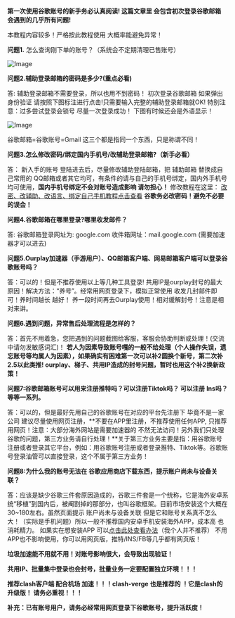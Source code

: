 **第一次使用谷歌账号的新手务必认真阅读! 这篇文章里 会包含初次登录谷歌邮箱 会遇到的几乎所有问题!**

本教程内容较多！严格按此教程使用 大概率能避免异常！

**问题1.** 怎么查询刚下单的账号？（系统会不定期清理已售账号）

![Image](https://github.com/user-attachments/assets/23d7a24a-340b-4718-a34b-5c6509ef3d01)

**问题2.**辅助登录邮箱的密码是多少?**(重点必看)**

答: 辅助登录邮箱不需要登录，所以也用不到密码！ 初次登录谷歌邮箱 如果弹出身份验证 请按照下图标注进行点击!只需要输入完整的辅助登录邮箱就OK! 特别注意：过多尝试登录会锁号 尽量一次登录成功！ 下图有时候还会是外语显示！

![Image](https://github.com/user-attachments/assets/4d9e91da-e1ed-4f4a-8bab-d693336ef689)

谷歌邮箱=谷歌账号=Gmail 这三个都是指同一个东西，只是称谓不同！

**问题3.**怎么修改密码/绑定国内手机号/改辅助登录邮箱?**（新手必看）**

答： 新入手的账号 登陆进去后，尽量修改辅助登陆邮箱，把 辅助邮箱 替换成自己常用的 QQ邮箱或者其它均可，有条件的请与自己的手机号绑定，国内外手机号均可使用，**国内手机号绑定不会对账号造成影响 请勿担心！** 修改教程在这里： [改密、改辅助、改语言、绑定自己手机教程点击查看](https://c.da123.top/38.html)     **谷歌务必改密码！避免不必要的误会！**

**问题4.谷歌邮箱在哪里登录?哪里收发邮件？**

答: 谷歌邮箱登录网址为: google.com 收件箱网址：mail.google.com (需要加速器才可以进去)


**问题5.Ourplay加速器（手游用户）、QQ邮箱客户端、网易邮箱客户端可以登录谷歌账号吗？**

答：可以的！但是不推荐使用以上等几种工具登录! 共用IP是ourplay封号的最大原因！解决方法：“养号”。经常用网页登录下，模拟正常使用 收发几封邮件即可！养时间越长 越好！ 养一段时间再去Ourplay使用！相对缓解封号！注意是相对来讲。

**问题6.遇到问题，异常售后处理流程是怎样的？**

答：首先不用着急，您把遇到的问题截图给客服，客服会协助判断或处理！(交流中请勿发敏感词汇)！ **若人为因素导致账号嘎的一般不给处理（个人操作失误，遗忘账号等均属人为因素），如果确实有困难第一次可以补2圆换个新号，第二次补2.5以此类推! ourplay、梯子、共用IP造成的封号问题，暂时也用这个补2换新政策！**

**问题7:谷歌邮箱账号可以用来注册推特吗？可以注册Tiktok吗？ 可以注册 Ins吗？ 等等一系列。**

答：可以的，但是最好先用自己的谷歌账号在对应的平台先注册下 毕竟不是一家公司 建议尽量使用网页注册，**不要在APP里注册，不推荐使用任何APP, 只推荐用网页！注意：大部分海外网站是需要加速器的 不然无法访问！另外我们只处理谷歌的问题，第三方业务请自行处理！**关于第三方业务主要是指：用谷歌账号注册或者登录其它平台，例如：用谷歌账号注册或者登录推特、Tiktok等。谷歌账号登录油管可以直接登录，这个不属于第三方业务！

**问题8:为什么我的账号无法在 谷歌应用商店下载东西，提示账户尚未与设备关联？**

答：应该是缺少谷歌三件套原因造成的，谷歌三件套是一个统称，它是海外安卓系统“移植”到国内后，被阉割掉的那部分，也叫谷歌框架。目前市场安装这个大概在30~180左右。虽然页面提示 账户尚未与设备关联 但是它和账号关系真不怎么大！（实际是手机问题）所以一般不推荐国内安卓手机安装海外APP，成本高 也消耗精力。 如果实在想安装APP 可以[点击此处查看办法](https://c.da123.top/101.html)（我个人并不推荐） 不用APP也不影响使用，你可以用网页版，推特/INS/FB等几乎都有网页版！

**垃圾加速能不用就不用！对账号影响很大，会导致出现验证！**

**共用IP、批量集中登录也会封号，批量业务一定要配置独立环境！！！**

**推荐clash客户端 配合机场 加速！！！clash-verge 也是推荐的 ！它是clash的升级版！ 请务必重视！！！**

**补充：已有账号用户，请务必经常用网页登录下谷歌账号，提升活跃度！**